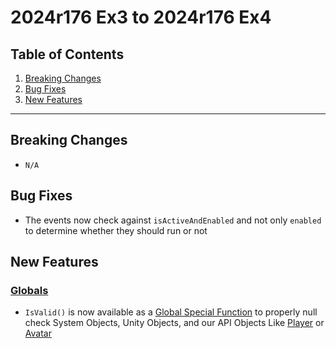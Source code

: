 # 2024r176 Ex3 to 2024r176 Ex4

## Table of Contents
1. [Breaking Changes](#breaking-changes)
2. [Bug Fixes](#bug-fixes)
3. [New Features](#new-features)

---

## Breaking Changes

- `N/A`

## Bug Fixes

- The events now check against `isActiveAndEnabled` and not only `enabled` to determine whether they should run or not

## New Features

### [Globals](../api/globals.md)

- `IsValid()` is now available as a [Global Special Function](../api/globals.md#special-functions) to properly null
  check System Objects, Unity Objects, and our API Objects Like [Player](../api/player-api.md#player)
  or [Avatar](../api/avatar-api.md#avatar)
